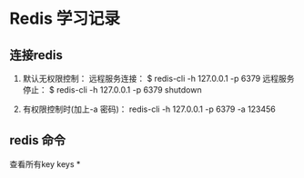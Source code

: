 # Redis 学习记录

## 连接redis

1)  默认无权限控制：
远程服务连接：
$ redis-cli -h 127.0.0.1 -p 6379
远程服务停止：
$ redis-cli -h 127.0.0.1 -p 6379 shutdown
 
2) 有权限控制时(加上-a 密码)：
redis-cli -h 127.0.0.1 -p 6379 -a 123456

## redis 命令

查看所有key 
keys *

